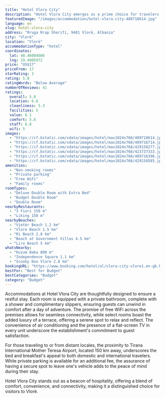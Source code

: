 ```yaml
---
title: "Hotel Vlora City"
description: "Hotel Vlora City emerges as a prime choice for travelers seeking comfort and convenience in the heart of Vlorë."
featuredImage: "/images/accommodation/hotel-vlora-city-489718614.jpg"
language: en
slug: hotel-vlora-city
address: "Rruga Rrap Sherifi, 9401 Vlorë, Albania"
city: "Vlorë"
location: "Vlorë"
accommodationType: "hotel"
coordinates:
  lat: 40.46084606
  lng: 19.4905972
price: "US$17"
priceFrom: 17
starRating: 3
rating: 5.8
ratingWords: "Below Average"
numberOfReviews: 41
ratings:
  overall: 5.8
  location: 6.8
  cleanliness: 5.3
  facilities: 5
  value: 6.1
  comfort: 5.6
  staff: 6.8
  wifi: 5
images:
  - "https://cf.bstatic.com/xdata/images/hotel/max1024x768/489718614.jpg?k=5c75b8c8c78856b514b1c0449c0b500dcf9674205adee24d99dfcbd2bde71d01&o=&hp=1"
  - "https://cf.bstatic.com/xdata/images/hotel/max1024x768/489716714.jpg?k=b02c5bc8248bb4347951e2c8b9ddf896a35e7b136614fec388c77994d1454d45&o=&hp=1"
  - "https://cf.bstatic.com/xdata/images/hotel/max1024x768/429158277.jpg?k=b552934b445eb0b1cfe3f8218849bb33cd3195000d6c014d86f79af03bb12a8d&o=&hp=1"
  - "https://cf.bstatic.com/xdata/images/hotel/max1024x768/423737333.jpg?k=36d77ecc02b88543176717a0577dac2805e281dff67ac063f5790f97c4de7323&o=&hp=1"
  - "https://cf.bstatic.com/xdata/images/hotel/max1024x768/489716396.jpg?k=6a05522d334cab3319ade9e1fddb121a9af8dcb5ee0c73fd2f0cc1ae45ee618e&o=&hp=1"
  - "https://cf.bstatic.com/xdata/images/hotel/max1024x768/429158585.jpg?k=5f9d1e92168abdb6c0c5a83cd3b9528fd47c9e0b345a724f59b7e906d7e910da&o=&hp=1"
amenities:
  - "Non-smoking rooms"
  - "Private parking"
  - "Free WiFi"
  - "Family rooms"
roomTypes:
  - "Deluxe Double Room with Extra Bed"
  - "Budget Double Room"
  - "Double Room"
nearbyRestaurants:
  - "3 Fiori 150 m"
  - "Liking 150 m"
nearbyBeaches:
  - "Vjetër Beach 1.2 km"
  - "Vlore Beach 1.5 km"
  - "Ri Beach 2.8 km"
  - "Beach at Government Villas 4.5 km"
  - "Liro Beach 5 km"
whatsNearby:
  - "Kuzum Baba 800 m"
  - "Independence Square 1.1 km"
  - "Scooby Doo Vlore 2.8 km"
bookingURL: "https://www.booking.com/hotel/al/vlora-city-vlore1.en-gb.html?aid=8035640"
bestFor: "Best for Budget"
bestCategories: "Budget"
category: "Budget"
---
```


Accommodations at Hotel Vlora City are thoughtfully designed to ensure a restful stay. Each room is equipped with a private bathroom, complete with a shower and complimentary slippers, ensuring guests can unwind in comfort after a day of adventure. The promise of free WiFi across the premises allows for seamless connectivity, while select rooms boast the added luxury of a terrace, offering a serene spot to relax and reflect. The convenience of air conditioning and the presence of a flat-screen TV in every unit underscore the establishment's commitment to guest satisfaction.

For those traveling to or from distant locales, the proximity to Tirana International Mother Teresa Airport, located 150 km away, underscores the bed and breakfast's appeal to both domestic and international travelers. While private parking is available for an additional fee, the assurance of having a secure spot to leave one's vehicle adds to the peace of mind during their stay.

Hotel Vlora City stands out as a beacon of hospitality, offering a blend of comfort, convenience, and connectivity, making it a distinguished choice for visitors to Vlorë.